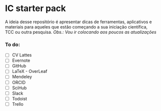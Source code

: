 # IC starter pack

A ideia desse repositório é apresentar dicas de ferramentas, aplicativos e materiais para aqueles que estão começando a sua iniciação científica, TCC ou outra pesquisa. _Obs.: Vou ir colocando aos poucos as atualizações_

### To do:

- [ ] CV Lattes
- [ ] Evernote
- [ ] GitHub
- [ ] LaTeX - OverLeaf
- [ ] Mendeley
- [ ] ORCID
- [ ] SciHub
- [ ] Slack
- [ ] Todoist
- [ ] Trello
